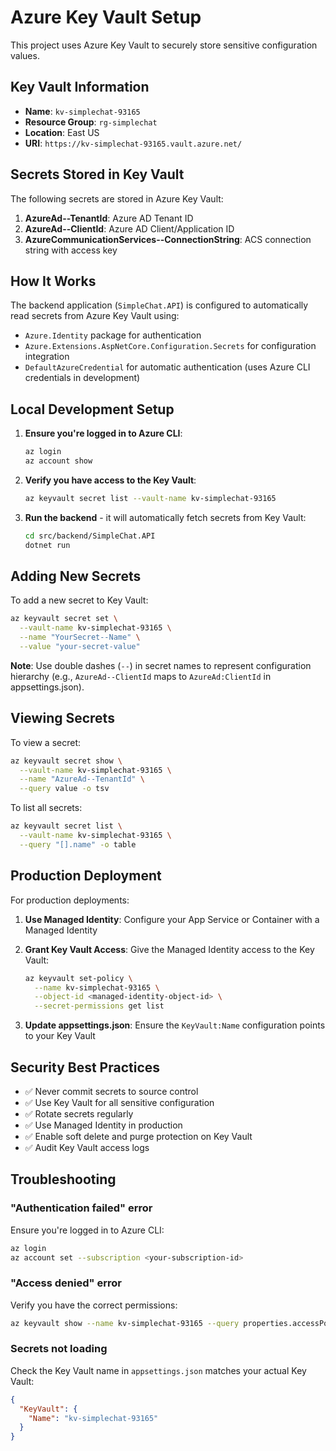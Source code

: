# Azure Key Vault Setup

This project uses Azure Key Vault to securely store sensitive configuration values.

## Key Vault Information
- **Name**: `kv-simplechat-93165`
- **Resource Group**: `rg-simplechat`
- **Location**: East US
- **URI**: `https://kv-simplechat-93165.vault.azure.net/`

## Secrets Stored in Key Vault

The following secrets are stored in Azure Key Vault:

1. **AzureAd--TenantId**: Azure AD Tenant ID
2. **AzureAd--ClientId**: Azure AD Client/Application ID
3. **AzureCommunicationServices--ConnectionString**: ACS connection string with access key

## How It Works

The backend application (`SimpleChat.API`) is configured to automatically read secrets from Azure Key Vault using:
- `Azure.Identity` package for authentication
- `Azure.Extensions.AspNetCore.Configuration.Secrets` for configuration integration
- `DefaultAzureCredential` for automatic authentication (uses Azure CLI credentials in development)

## Local Development Setup

1. **Ensure you're logged in to Azure CLI**:
   ```bash
   az login
   az account show
   ```

2. **Verify you have access to the Key Vault**:
   ```bash
   az keyvault secret list --vault-name kv-simplechat-93165
   ```

3. **Run the backend** - it will automatically fetch secrets from Key Vault:
   ```bash
   cd src/backend/SimpleChat.API
   dotnet run
   ```

## Adding New Secrets

To add a new secret to Key Vault:

```bash
az keyvault secret set \
  --vault-name kv-simplechat-93165 \
  --name "YourSecret--Name" \
  --value "your-secret-value"
```

**Note**: Use double dashes (`--`) in secret names to represent configuration hierarchy (e.g., `AzureAd--ClientId` maps to `AzureAd:ClientId` in appsettings.json).

## Viewing Secrets

To view a secret:

```bash
az keyvault secret show \
  --vault-name kv-simplechat-93165 \
  --name "AzureAd--TenantId" \
  --query value -o tsv
```

To list all secrets:

```bash
az keyvault secret list \
  --vault-name kv-simplechat-93165 \
  --query "[].name" -o table
```

## Production Deployment

For production deployments:

1. **Use Managed Identity**: Configure your App Service or Container with a Managed Identity
2. **Grant Key Vault Access**: Give the Managed Identity access to the Key Vault:
   ```bash
   az keyvault set-policy \
     --name kv-simplechat-93165 \
     --object-id <managed-identity-object-id> \
     --secret-permissions get list
   ```

3. **Update appsettings.json**: Ensure the `KeyVault:Name` configuration points to your Key Vault

## Security Best Practices

- ✅ Never commit secrets to source control
- ✅ Use Key Vault for all sensitive configuration
- ✅ Rotate secrets regularly
- ✅ Use Managed Identity in production
- ✅ Enable soft delete and purge protection on Key Vault
- ✅ Audit Key Vault access logs

## Troubleshooting

### "Authentication failed" error

Ensure you're logged in to Azure CLI:
```bash
az login
az account set --subscription <your-subscription-id>
```

### "Access denied" error

Verify you have the correct permissions:
```bash
az keyvault show --name kv-simplechat-93165 --query properties.accessPolicies
```

### Secrets not loading

Check the Key Vault name in `appsettings.json` matches your actual Key Vault:
```json
{
  "KeyVault": {
    "Name": "kv-simplechat-93165"
  }
}
```
